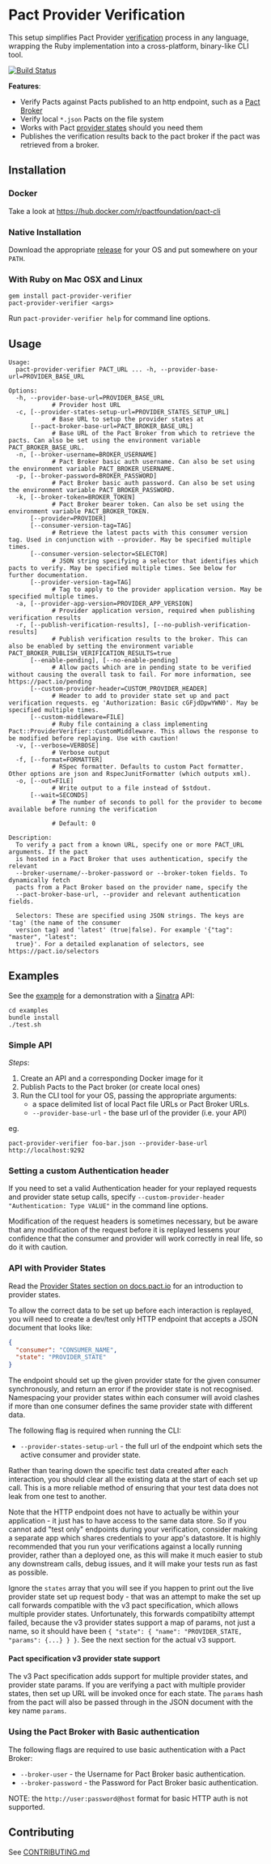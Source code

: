 # Pact Provider Verification

This setup simplifies Pact Provider [verification](https://docs.pact.io/documentation/verifying_pacts.html)
process in any language, wrapping the Ruby implementation into a cross-platform,
binary-like CLI tool.

[![Build Status](https://travis-ci.org/pact-foundation/pact-provider-verifier.svg?branch=master)](https://travis-ci.org/pact-foundation/pact-provider-verifier)

**Features**:

* Verify Pacts against Pacts published to an http endpoint, such as a [Pact Broker](https://github.com/pact-foundation/pact_broker)
* Verify local `*.json` Pacts on the file system
* Works with Pact [provider states](https://docs.pact.io/documentation/provider_states.html) should you need them
* Publishes the verification results back to the pact broker if the pact was retrieved from a broker.

## Installation

### Docker

Take a look at https://hub.docker.com/r/pactfoundation/pact-cli

### Native Installation

Download the appropriate [release](https://github.com/pact-foundation/pact-ruby-standalone/releases)
for your OS and put somewhere on your `PATH`.

### With Ruby on Mac OSX and Linux

```
gem install pact-provider-verifier
pact-provider-verifier <args>
```

Run `pact-provider-verifier help` for command line options.

## Usage

```
Usage:
  pact-provider-verifier PACT_URL ... -h, --provider-base-url=PROVIDER_BASE_URL

Options:
  -h, --provider-base-url=PROVIDER_BASE_URL
            # Provider host URL
  -c, [--provider-states-setup-url=PROVIDER_STATES_SETUP_URL]
            # Base URL to setup the provider states at
      [--pact-broker-base-url=PACT_BROKER_BASE_URL]
            # Base URL of the Pact Broker from which to retrieve the pacts. Can also be set using the environment variable PACT_BROKER_BASE_URL.
  -n, [--broker-username=BROKER_USERNAME]
            # Pact Broker basic auth username. Can also be set using the environment variable PACT_BROKER_USERNAME.
  -p, [--broker-password=BROKER_PASSWORD]
            # Pact Broker basic auth password. Can also be set using the environment variable PACT_BROKER_PASSWORD.
  -k, [--broker-token=BROKER_TOKEN]
            # Pact Broker bearer token. Can also be set using the environment variable PACT_BROKER_TOKEN.
      [--provider=PROVIDER]
      [--consumer-version-tag=TAG]
            # Retrieve the latest pacts with this consumer version tag. Used in conjunction with --provider. May be specified multiple times.
      [--consumer-version-selector=SELECTOR]
            # JSON string specifying a selector that identifies which pacts to verify. May be specified multiple times. See below for further documentation.
      [--provider-version-tag=TAG]
            # Tag to apply to the provider application version. May be specified multiple times.
  -a, [--provider-app-version=PROVIDER_APP_VERSION]
            # Provider application version, required when publishing verification results
  -r, [--publish-verification-results], [--no-publish-verification-results]
            # Publish verification results to the broker. This can also be enabled by setting the environment variable PACT_BROKER_PUBLISH_VERIFICATION_RESULTS=true
      [--enable-pending], [--no-enable-pending]
            # Allow pacts which are in pending state to be verified without causing the overall task to fail. For more information, see https://pact.io/pending
      [--custom-provider-header=CUSTOM_PROVIDER_HEADER]
            # Header to add to provider state set up and pact verification requests. eg 'Authorization: Basic cGFjdDpwYWN0'. May be specified multiple times.
      [--custom-middleware=FILE]
            # Ruby file containing a class implementing Pact::ProviderVerifier::CustomMiddleware. This allows the response to be modified before replaying. Use with caution!
  -v, [--verbose=VERBOSE]
            # Verbose output
  -f, [--format=FORMATTER]
            # RSpec formatter. Defaults to custom Pact formatter. Other options are json and RspecJunitFormatter (which outputs xml).
  -o, [--out=FILE]
            # Write output to a file instead of $stdout.
      [--wait=SECONDS]
            # The number of seconds to poll for the provider to become available before running the verification

            # Default: 0

Description:
  To verify a pact from a known URL, specify one or more PACT_URL arguments. If the pact
  is hosted in a Pact Broker that uses authentication, specify the relevant
  --broker-username/--broker-password or --broker-token fields. To dynamically fetch
  pacts from a Pact Broker based on the provider name, specify the
  --pact-broker-base-url, --provider and relevant authentication fields.

  Selectors: These are specified using JSON strings. The keys are 'tag' (the name of the consumer
  version tag) and 'latest' (true|false). For example '{"tag": "master", "latest":
  true}'. For a detailed explanation of selectors, see https://pact.io/selectors
```

## Examples

See the [example](examples) for a demonstration with a [Sinatra](http://www.sinatrarb.com/) API:

```
cd examples
bundle install
./test.sh
```

### Simple API

*Steps*:

1. Create an API and a corresponding Docker image for it
1. Publish Pacts to the Pact broker (or create local ones)
1. Run the CLI tool for your OS, passing the appropriate arguments:
   * a space delimited list of local Pact file URLs or Pact Broker URLs.
   * `--provider-base-url` - the base url of the provider (i.e. your API)

eg.

```
pact-provider-verifier foo-bar.json --provider-base-url http://localhost:9292
```

### Setting a custom Authentication header

If you need to set a valid Authentication header for your replayed requests and provider state setup calls, specify `--custom-provider-header "Authentication: Type VALUE"` in the command line options.

Modification of the request headers is sometimes necessary, but be aware that any modification of the request before it is replayed lessens your confidence that the consumer and provider will work correctly in real life, so do it with caution.

### API with Provider States

Read the [Provider States section on docs.pact.io](https://docs.pact.io/documentation/provider_states.html) for an introduction to provider states.

To allow the correct data to be set up before each interaction is replayed, you will need to create a dev/test only HTTP endpoint that accepts a JSON document that looks like:

```json
{
  "consumer": "CONSUMER_NAME",
  "state": "PROVIDER_STATE"
}
```

The endpoint should set up the given provider state for the given consumer synchronously, and return an error if the provider state is not recognised. Namespacing your provider states within each consumer will avoid clashes if more than one consumer defines the same provider state with different data.

The following flag is required when running the CLI:

* `--provider-states-setup-url` - the full url of the endpoint which sets the active consumer and provider state.

Rather than tearing down the specific test data created after each interaction, you should clear all the existing data at the start of each set up call. This is a more reliable method of ensuring that your test data does not leak from one test to another.

Note that the HTTP endpoint does not have to actually be within your application - it just has to have access to the same data store. So if you cannot add "test only" endpoints during your verification, consider making a separate app which shares credentials to your app's datastore. It is highly recommended that you run your verifications against a locally running provider, rather than a deployed one, as this will make it much easier to stub any downstream calls, debug issues, and it will make your tests run as fast as possible.

Ignore the `states` array that you will see if you happen to print out the live provider state set up request body - that was an attempt to make the set up call forwards compatible with the v3 pact specification, which allows multiple provider states. Unfortunately, this forwards compatibilty attempt failed, because the v3 provider states support a map of params, not just a name, so it should have been `{ "state": { "name": "PROVIDER_STATE, "params": {...} } }`. See the next section for the actual v3 support.

#### Pact specification v3 provider state support

The v3 Pact specification adds support for multiple provider states, and provider state params. If you are verifying a pact with multiple provider states, then set up URL will be invoked once for each state. The `params` hash from the pact will also be passed through in the JSON document with the key name `params`.

### Using the Pact Broker with Basic authentication

The following flags are required to use basic authentication with a Pact Broker:

* `--broker-user` - the Username for Pact Broker basic authentication.
* `--broker-password` - the Password for Pact Broker basic authentication.

NOTE: the `http://user:password@host` format for basic HTTP auth is not supported.

## Contributing

See [CONTRIBUTING.md](/CONTRIBUTING.md)

[pact]: https://github.com/realestate-com-au/pact
[releases]: https://github.com/bethesque/pact-mock_service/releases
[javascript]: https://github.com/DiUS/pact-consumer-js-dsl
[pact-dev]: https://groups.google.com/forum/#!forum/pact-dev
[windows]: https://github.com/bethesque/pact-mock_service/wiki/Building-a-Windows-standalone-executable
[install-windows]: https://github.com/bethesque/pact-mock_service/wiki/Installing-the-pact-mock_service-gem-on-Windows
[why-generated]: https://github.com/realestate-com-au/pact/wiki/FAQ#why-are-the-pacts-generated-and-not-static

